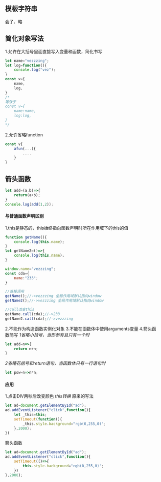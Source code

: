## 模板字符串
会了，略
## 简化对象写法
1.允许在大括号里面直接写入变量和函数，简化书写
```javascript
let name="vezzzing";
let log=function(){
    console.log("vez");
}
const v={
    name,
    log,
}
/*
等效于
const v={
    name:name,
    log:log,
}
*/
```
2.允许省略function
```javascript
const v{
    afun(...){
        ....
    }
}
```

## 箭头函数
```javascript
let add=(a,b)=>{
    return(a+b);
}
console.log(add(1,2));
```
#### 与普通函数声明区别
1.this是静态的，this始终指向函数声明时所在作用域下的this的值
```javascript
function getName(){
    console.log(this.name);
}
let getName2=()=>{
    console.log(this.name);
}

window.name="vezzzing";
const cda={
    name:"233";
}

//直接调用
getName();//->vezzzing 全局作用域默认指向window
getName2();//->vezzzing 全局作用域默认指向window

//call改变this
getName.call(cda);//->233 
getName2.call(cda);//->vezzzing
```
2.不能作为构造函数实例化对象
3.不能在函数体中使用arguments变量
4.箭头函数简写
*1省略小括号，当形参有且只有一个时*
```javascript
let add=n=>{
    return n+n;
}
```
*2省略花括号和return语句，当函数体只有一行语句时*
```javascript
let pow=n=>n*n;
```

#### 应用
1.点击DIV两秒后改变颜色
*this转换*
原来的写法
```javascript
let ad=document.getElementById("ad");
ad.addEventListener("click",function(){
    let _this=this;
    setTimeout(function(){
        _this.style.background="rgb(0,255,0)";
    },2000);
})
```
箭头函数
```javascript
let ad=document.getElementById("ad");
ad.addEventListener("click",function(){
    setTimeout(()=>{
        this.style.background="rgb(0,255,0)";
    })
},2000);
```